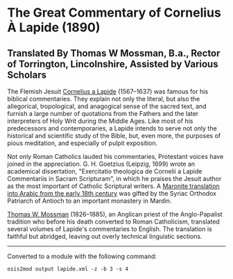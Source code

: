 # The Great Commentary of Cornelius À Lapide (1890)
## Translated By Thomas W Mossman, B.a., Rector of Torrington, Lincolnshire, Assisted by Various Scholars

The Flemish Jesuit [Cornelius a Lapide](https://en.wikisource.org/wiki/Catholic_Encyclopedia_(1913)/Cornelius_Cornelii_a_Lapide) (1567–1637) was famous for his biblical commentaries. They explain not only the literal, but also the allegorical, tropological, and anagogical sense of the sacred text, and furnish a large number of quotations from the Fathers and the later interpreters of Holy Writ during the Middle Ages. Like most of his predecessors and contemporaries, a Lapide intends to serve not only the historical and scientific study of the Bible, but, even more, the purposes of pious meditation, and especially of pulpit exposition.

Not only Roman Catholics lauded his commentaries, Protestant voices have joined in the appreciation. G. H. Goetzius (Leipzig, 1699) wrote an academical dissertation, "Exercitatio theologica de Cornelii a Lapide Commentariis in Sacram Scripturam", in which he praises the Jesuit author as the most important of Catholic Scriptural writers. A [Maronite translation into Arabic from the early 18th century](https://hmmlorientalia.wordpress.com/2011/12/07/cornelius-a-lapides-commentaries-in-arabic-garsuni/) was gifted by the Syriac Orthodox Patriarch of Antioch to an important monastery in Mardin.

[Thomas W. Mossman](https://en.wikisource.org/wiki/Mossman,_Thomas_Wimberley_(DNB00)) (1826–1885), an Anglican priest of the Anglo-Papalist tradition who before his death converted to Roman Catholicism, translated several volumes of Lapide's commentaries to English. The translation is faithful but abridged, leaving out overly technical linguistic sections.

----

Converted to a module with the following command:
```
osis2mod output lapide.xml -z -b 3 -s 4
```
